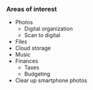 ### Areas of interest

* Photos
  * Digital organization
  * Scan to digital
* Files
* Cloud storage
* Music
* Finances
  * Taxes
  * Budgeting
* Clear up smartphone photos
